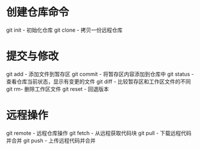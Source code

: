 # 创建仓库命令
git init - 初始化仓库
git clone - 拷贝一份远程仓库
# 提交与修改
git add - 添加文件到暂存区
git commit - 将暂存区内容添加到仓库中
git status - 查看仓库当前状态，显示有变更的文件
git diff - 比较暂存区和工作区文件的不同
git rm- 删除工作区文件
git reset  - 回退版本
# 远程操作
git remote - 远程仓库操作
git fetch - 从远程获取代码块
git pull - 下载远程代码并合并
git push - 上传远程代码并合并